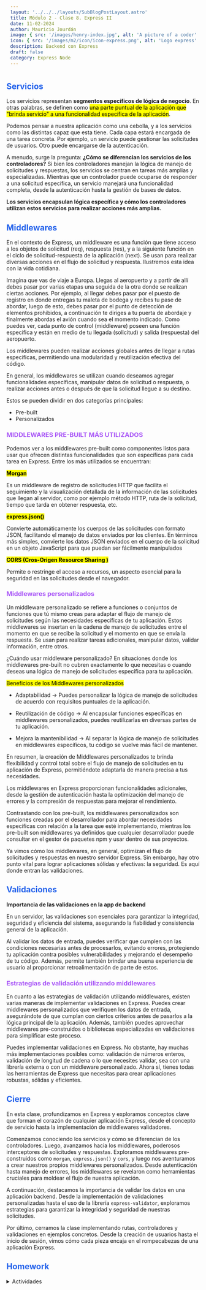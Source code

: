 ```yaml
---
layout: '../../../layouts/SubBlogPostLayout.astro'
title: Módulo 2 - Clase 8. Express II
date: 11-02-2024
author: Mauricio Jourdán
image: { src: '/images/henry-index.jpg', alt: 'A picture of a coder' }
icon: { src: '/images/m2/icon/icon-express.png', alt: 'Logo express' }
description: Backend con Express
draft: false
category: Express Node
---
```


## Servicios

Los servicios representan **segmentos específicos de lógica de negocio**. En otras palabras, se definen como <mark>una parte puntual de la aplicación que "brinda servicio" a una funcionalidad específica de la aplicación</mark>.

Podemos pensar a nuestra aplicación como una cebolla, y a los servicios como las distintas capaz que esta tiene. Cada capa estará encargada de una tarea concreta. Por ejemplo, un servicio puede gestionar las solicitudes de usuarios. Otro puede encargarse de la autenticación.

A menudo, surge la pregunta: **¿Cómo se diferencian los servicios de los controladores?** Si bien los controladores manejan la lógica de manejo de solicitudes y respuestas, los servicios se centran en tareas más amplias y especializadas. Mientras que un controlador puede ocuparse de responder a una solicitud específica, un servicio manejará una funcionalidad completa, desde la autenticación hasta la gestión de bases de datos.

**Los servicios encapsulan lógica específica y cómo los controladores utilizan estos servicios para realizar acciones más amplias.**

## Middlewares

En el contexto de Express, un middleware es una función que tiene acceso a los objetos de solicitud (req), respuesta (res), y a la siguiente función en el ciclo de solicitud-respuesta de la aplicación (next). Se usan para realizar diversas acciones en el flujo de solicitud y respuesta. Ilustremos esta idea con la vida cotidiana.

Imagina que vas de viaje a Europa. Llegas al aeropuerto y a partir de allí debes pasar por varias etapas una seguida de la otra donde se realizan ciertas acciones. Por ejemplo, al llegar debes pasar por el puesto de registro en donde entregas tu maleta de bodega y recibes tu pase de abordar, luego de esto, debes pasar por el punto de detección de elementos prohibidos, a continuación te diriges a tu puerta de abordaje y finalmente abordas el avión cuando sea el momento indicado. Como puedes ver, cada punto de control (middleware) poseen una función específica y están en medio de tu llegada (solicitud) y salida (respuesta) del aeropuerto.

Los middlewares pueden realizar acciones globales antes de llegar a rutas específicas, permitiendo una modularidad y reutilización efectiva del código.

En general, los middlewares se utilizan cuando deseamos agregar funcionalidades específicas, manipular datos de solicitud o respuesta, o realizar acciones antes o después de que la solicitud llegue a su destino.

Estos se pueden dividir en dos categorías principales:

- Pre-built
- Personalizados

### MIDDLEWARES PRE-BUILT MÁS UTILIZADOS

Podemos ver a los middlewares pre-built como componentes listos para usar que ofrecen distintas funcionalidades que son específicas para cada tarea en Express. Entre los más utilizados se encuentran:

<mark>**Morgan**</mark>

Es un middleware de registro de solicitudes HTTP que facilita el seguimiento y la visualización detallada de la información de las solicitudes que llegan al servidor, como por ejemplo método HTTP, ruta de la solicitud, tiempo que tarda en obtener respuesta, etc.

<mark>**express.json()**</mark>

Convierte automáticamente los cuerpos de las solicitudes con formato JSON, facilitando el manejo de datos enviados por los clientes. En términos más simples, convierte los datos JSON enviados en el cuerpo de la solicitud en un objeto JavaScript para que puedan ser fácilmente manipulados

<mark>**CORS (Cros-Origen Resource Sharing )**</mark>

Permite o restringe el acceso a recursos, un aspecto esencial para la seguridad en las solicitudes desde el navegador.

### Middlewares personalizados

Un middleware personalizado se refiere a funciones o conjuntos de funciones que tú mismo creas para adaptar el flujo de manejo de solicitudes según las necesidades específicas de tu aplicación. Estos middlewares se insertan en la cadena de manejo de solicitudes entre el momento en que se recibe la solicitud y el momento en que se envía la respuesta. Se usan para realizar tareas adicionales, manipular datos, validar información, entre otros.

¿Cuándo usar middleware personalizado? En situaciones donde los middlewares pre-built no cubren exactamente lo que necesitas o cuando deseas una lógica de manejo de solicitudes específica para tu aplicación.

<mark>Beneficios de los Middlewares personalizados</mark>

- Adaptabilidad -> Puedes personalizar la lógica de manejo de solicitudes de acuerdo con requisitos puntuales de la aplicación.

- Reutilización de código -> Al encapsular funciones específicas en middlewares personalizados, puedes reutilizarlas en diversas partes de tu aplicación.

- Mejora la mantenibilidad -> Al separar la lógica de manejo de solicitudes en middlewares específicos, tu código se vuelve más fácil de mantener.

En resumen, la creación de Middlewares personalizados te brinda flexibilidad y control total sobre el flujo de manejo de solicitudes en tu aplicación de Express, permitiéndote adaptarla de manera precisa a tus necesidades.

Los middlewares en Express proporcionan funcionalidades adicionales, desde la gestión de autenticación hasta la optimización del manejo de errores y la compresión de respuestas para mejorar el rendimiento.

Contrastando con los pre-built, los middlewares personalizados son funciones creadas por el desarrollador para abordar necesidades específicas con relación a la tarea que esté implementando, mientras los pre-built son middlewares ya definidos que cualquier desarrollador puede consultar en el gestor de paquetes npm y usar dentro de sus proyectos.

Ya vimos cómo los middlewares, en general, optimizan el flujo de solicitudes y respuestas en nuestro servidor Express. Sin embargo, hay otro punto vital para lograr aplicaciones sólidas y efectivas: la seguridad. Es aquí donde entran las validaciones.

## Validaciones

**Importancia de las validaciones en la app de backend**

En un servidor, las validaciones son esenciales para garantizar la integridad, seguridad y eficiencia del sistema, asegurando la fiabilidad y consistencia general de la aplicación.

Al validar los datos de entrada, puedes verificar que cumplen con las condiciones necesarias antes de procesarlos, evitando errores, protegiendo tu aplicación contra posibles vulnerabilidades y mejorando el desempeño de tu código. Además, permite también brindar una buena experiencia de usuario al proporcionar retroalimentación de parte de estos.

### Estrategias de validación utilizando middlewares

En cuanto a las estrategias de validación utilizando middlewares, existen varias maneras de implementar validaciones en Express. Puedes crear middlewares personalizados que verifiquen los datos de entrada, asegurándote de que cumplan con ciertos criterios antes de pasarlos a la lógica principal de la aplicación. Además, también puedes aprovechar middlewares pre-construidos o bibliotecas especializadas en validaciones para simplificar este proceso.

Puedes implementar validaciones en Express. No obstante, hay muchas más implementaciones posibles como: validación de números enteros, validación de longitud de cadena o lo que necesites validar, sea con una librería externa o con un middleware personalizado. Ahora sí, tienes todas las herramientas de Express que necesitas para crear aplicaciones robustas, sólidas y eficientes.

## Cierre

En esta clase, profundizamos en Express y exploramos conceptos clave que forman el corazón de cualquier aplicación Express, desde el concepto de servicio hasta la implementación de middlewares validadores.

Comenzamos conociendo los servicios y cómo se diferencian de los controladores. Luego, avanzamos hacia los middlewares, poderosos interceptores de solicitudes y respuestas. Exploramos middlewares pre-construidos como `morgan`, `express.json()` y `cors`, y luego nos aventuramos a crear nuestros propios middlewares personalizados. Desde autenticación hasta manejo de errores, los middlewares se revelaron como herramientas cruciales para moldear el flujo de nuestra aplicación.

A continuación, destacamos la importancia de validar los datos en una aplicación backend. Desde la implementación de validaciones personalizadas hasta el uso de la librería `express-validator`, exploramos estrategias para garantizar la integridad y seguridad de nuestras solicitudes.

Por último, cerramos la clase implementando rutas, controladores y validaciones en ejemplos concretos. Desde la creación de usuarios hasta el inicio de sesión, vimos cómo cada pieza encaja en el rompecabezas de una aplicación Express.

## Homework

<details>
<summary>Actividades</summary>

**ACTIVIDAD 01**

- Instalar las siguientes dependencias:
  - morgan
  - cors
- Luego de la definición del servidor en server.js, configurar todo de manera tal que las peticiones pasen por los middlewares morgan, cors y express.json.

- Implementar los elementos correspondientes para continuar el “camino” que iniciamos en la actividad anterior:

  - Implementar un módulo de servicio de películas. Que este módulo exporte un objeto donde cada propiedad será una función.

  - Implementar en este módulo de servicio una función que retorne el mismo arreglo de 3 películas con el que estuvimos trabajando. (Puedes copiarlo de la respuesta del servidor al que solicita tu frontend).

  - Realiza a tu controlador las modificaciones necesarias para que hacer que ejecute la función del servicio que le permite obtener todas las películas.

**ACTIVIDAD 02**

En este punto, si todo ha salido bien, ya podemos realizar una prueba en Insomnia, Postman, etc. Si ves que la respuesta de la petición está correcta, ¡ya puedes cambiar la URL a la que realiza la petición tu aplicación de frontend!.

Ahora es solo cuestión de que abras 2 CONSOLAS en tu Visual Studio Code (RECUERDA QUE SON DOS APLICACIONES SEPARADAS) y pruebes todo este flujo funcionando.

EXTRA CREDIT: Te sugerimos como extra que, en lugar de responder con objetos literales de películas, en tu módulo de servicio implementes la clase Movie, y respondas con instancias de esta clase. Si logras implementar esto, te asegurarás la integridad de los datos. Además, como un desafío extra, te proponemos que, dentro del constructor de la clase, arrojes un error en caso de que esta función no reciba adecuadamente las propiedades “title”, “poster” y “director”.

**¡Bien hecho!**

<mark>TIPS</mark>

- No te preocupes por ahora por la creación de las películas nuevas (porque tenemos solo 3). Ya lo encararemos más adelante cuando tengamos nuestra Base de Datos.

</details>

<style>
  h1 { color: #713f12; }
  h2 { color: #2563eb; }
  h3 { color: #a855f7; }
  img {
    width: 100%;
    height: 100%;
    object-fit: cover;
  }
  pre {
    padding: 10px;
  }
</style>
